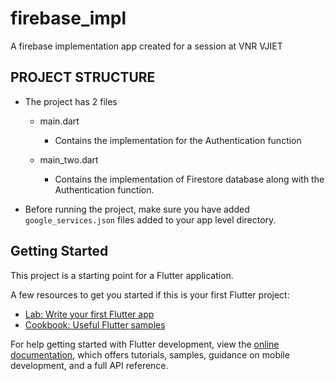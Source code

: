# firebase_impl

A firebase implementation app created for a session at VNR VJIET

## PROJECT STRUCTURE
* The project has 2 files
    * main.dart
        * Contains the implementation for the Authentication function

    * main_two.dart
        * Contains the implementation of Firestore database along with the Authentication function.

* Before running the project, make sure you have added `google_services.json` files added to your app level directory.

## Getting Started

This project is a starting point for a Flutter application.

A few resources to get you started if this is your first Flutter project:

- [Lab: Write your first Flutter app](https://docs.flutter.dev/get-started/codelab)
- [Cookbook: Useful Flutter samples](https://docs.flutter.dev/cookbook)

For help getting started with Flutter development, view the
[online documentation](https://docs.flutter.dev/), which offers tutorials,
samples, guidance on mobile development, and a full API reference.
